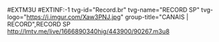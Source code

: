 #EXTM3U
#EXTINF:-1 tvg-id="Record.br" tvg-name="RECORD SP" tvg-logo="https://i.imgur.com/Xaw3PNJ.jpg" group-title="CANAIS | RECORD",RECORD SP
http://lmtv.me/live/1666890340hig/443900/90267.m3u8
